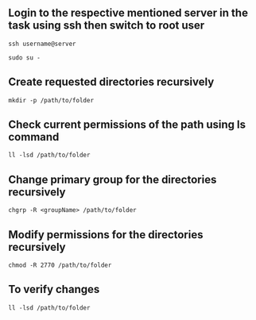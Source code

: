 ## Login to the respective mentioned server in the task using ssh then switch to root user

```
ssh username@server

sudo su -
```
## Create requested directories recursively

```
mkdir -p /path/to/folder
```
## Check current permissions of the path using ls command

```
ll -lsd /path/to/folder
```

## Change primary group for the directories recursively

```
chgrp -R <groupName> /path/to/folder

```

## Modify permissions for the directories recursively

```
chmod -R 2770 /path/to/folder

```

## To verify changes

```
ll -lsd /path/to/folder
```


